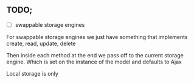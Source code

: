 ## TODO;

- [ ] swappable storage engines

For swappable storage engines we just have something that implements 
create, read, update, delete

Then inside each method at the end we pass off to the current storage engine. Which is set on the instance 
of the model and defaults to Ajax

Local storage is only 